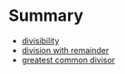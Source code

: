 # Summary

- [divisibility](./sections/divisibility.md)
- [division with remainder](./sections/division_with_remainder.md)
- [greatest common divisor](./sections/greatest_common_divisor.md)

